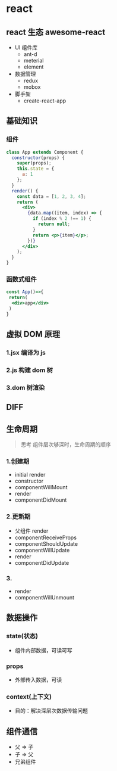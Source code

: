 # react

## react 生态 awesome-react

- UI 组件库
  - ant-d
  - meterial
  - element
- 数据管理
  - redux
  - mobox
- 脚手架
  - create-react-app

## 基础知识

### 组件

```jsx
class App extends Component {
  constructor(props) {
    super(props);
    this.state = {
      a: 1
    };
  }
  render() {
    const data = [1, 2, 3, 4];
    return (
      <div>
        {data.map((item, index) => {
          if (index % 2 !== 1) {
            return null;
          }
          return <p>{item}</p>;
        })}
      </div>
    );
  }
}
```

### 函数式组件

```jsx
const App()=>{
 return(
  <div>app</div>
 )
}
```

## 虚拟 DOM 原理

### 1.jsx 编译为 js

### 2.js 构建 dom 树

### 3.dom 树渲染

## DIFF

## 生命周期

> 思考 组件层次够深时，生命周期的顺序

### 1.创建期

- initial render
- constructor
- componentWillMount
- render
- componentDidMount

### 2.更新期

- 父组件 render
- componentReceiveProps
- componentShouldUpdate
- componentWillUpdate
- render
- componentDidUpdate

### 3. 

- render
- componentWillUnmount

## 数据操作

### state(状态)

- 组件内部数据，可读可写

### props

- 外部传入数据，可读

### context(上下文)

- 目的：解决深层次数据传输问题

## 组件通信
- 父 => 子
- 子 => 父
- 兄弟组件
